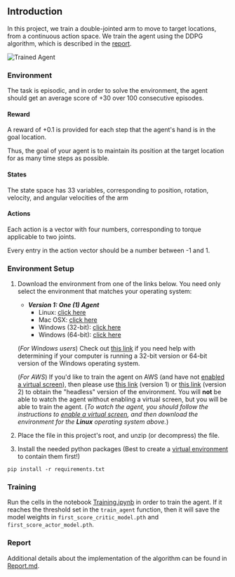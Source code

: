 [//]: # (Image References)

[image1]: https://user-images.githubusercontent.com/10624937/43851024-320ba930-9aff-11e8-8493-ee547c6af349.gif "Trained Agent"


## Introduction

In this project, we train a double-jointed arm to move to target locations, from a continuous action space. We train the agent using the DDPG algorithm, which is described in the [report](Report.md).

![Trained Agent][image1]

### Environment

The task is episodic, and in order to solve the environment, the agent should get an average score of +30 over 100 consecutive episodes.

#### Reward

A reward of +0.1 is provided for each step that the agent's hand is in the goal location. 

Thus, the goal of your agent is to maintain its position at the target location for as many time steps as possible.

#### States

The state space has 33 variables, corresponding to position, rotation, velocity, and angular velocities of the arm

#### Actions

Each action is a vector with four numbers, corresponding to torque applicable to two joints. 

Every entry in the action vector should be a number between -1 and 1.

### Environment Setup

1. Download the environment from one of the links below.  You need only select the environment that matches your operating system:
    - **_Version 1: One (1) Agent_**
        - Linux: [click here](https://s3-us-west-1.amazonaws.com/udacity-drlnd/P2/Reacher/one_agent/Reacher_Linux.zip)
        - Mac OSX: [click here](https://s3-us-west-1.amazonaws.com/udacity-drlnd/P2/Reacher/one_agent/Reacher.app.zip)
        - Windows (32-bit): [click here](https://s3-us-west-1.amazonaws.com/udacity-drlnd/P2/Reacher/one_agent/Reacher_Windows_x86.zip)
        - Windows (64-bit): [click here](https://s3-us-west-1.amazonaws.com/udacity-drlnd/P2/Reacher/one_agent/Reacher_Windows_x86_64.zip)
    
    (_For Windows users_) Check out [this link](https://support.microsoft.com/en-us/help/827218/how-to-determine-whether-a-computer-is-running-a-32-bit-version-or-64) if you need help with determining if your computer is running a 32-bit version or 64-bit version of the Windows operating system.

    (_For AWS_) If you'd like to train the agent on AWS (and have not [enabled a virtual screen](https://github.com/Unity-Technologies/ml-agents/blob/master/docs/Training-on-Amazon-Web-Service.md)), then please use [this link](https://s3-us-west-1.amazonaws.com/udacity-drlnd/P2/Reacher/one_agent/Reacher_Linux_NoVis.zip) (version 1) or [this link](https://s3-us-west-1.amazonaws.com/udacity-drlnd/P2/Reacher/Reacher_Linux_NoVis.zip) (version 2) to obtain the "headless" version of the environment.  You will **not** be able to watch the agent without enabling a virtual screen, but you will be able to train the agent.  (_To watch the agent, you should follow the instructions to [enable a virtual screen](https://github.com/Unity-Technologies/ml-agents/blob/master/docs/Training-on-Amazon-Web-Service.md), and then download the environment for the **Linux** operating system above._)

2. Place the file in this project's root, and unzip (or decompress) the file.

3. Install the needed python packages (Best to create a [virtual environment](https://virtualenv.pypa.io/en/latest/) to contain them first!)

```
pip install -r requirements.txt
```

### Training

Run the cells in the notebook [Training.ipynb](Training.ipynb) in order to train the agent. If it reaches the threshold set in the `train_agent` function, then it will save the model weights in `first_score_critic_model.pth` and `first_score_actor_model.pth`.

### Report

Additional details about the implementation of the algorithm can be found in [Report.md](Report.md).
